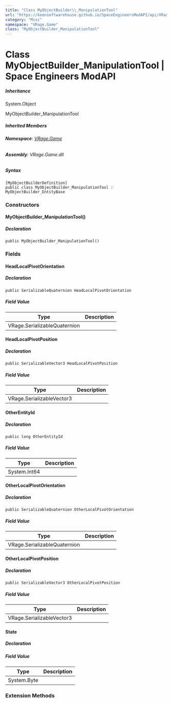 ```yaml
---
title: "Class MyObjectBuilder\\_ManipulationTool"
url: "https://keensoftwarehouse.github.io/SpaceEngineersModAPI/api/VRage.Game.MyObjectBuilder_ManipulationTool.html"
category: "Misc"
namespace: "VRage.Game"
class: "MyObjectBuilder_ManipulationTool"
---
```


# Class MyObjectBuilder\_ManipulationTool | Space Engineers ModAPI

##### Inheritance

System.Object

MyObjectBuilder\_ManipulationTool

##### Inherited Members

###### **Namespace**: [VRage.Game](https://keensoftwarehouse.github.io/SpaceEngineersModAPI/api/VRage.Game.html)

###### **Assembly**: VRage.Game.dll

##### Syntax

```
[MyObjectBuilderDefinition]
public class MyObjectBuilder_ManipulationTool : MyObjectBuilder_EntityBase
```

### Constructors

#### MyObjectBuilder\_ManipulationTool()

##### Declaration

```
public MyObjectBuilder_ManipulationTool()
```

### Fields

#### HeadLocalPivotOrientation

##### Declaration

```
public SerializableQuaternion HeadLocalPivotOrientation
```

##### Field Value

| Type | Description |
| --- | --- |
| VRage.SerializableQuaternion |     |

#### HeadLocalPivotPosition

##### Declaration

```
public SerializableVector3 HeadLocalPivotPosition
```

##### Field Value

| Type | Description |
| --- | --- |
| VRage.SerializableVector3 |     |

#### OtherEntityId

##### Declaration

```
public long OtherEntityId
```

##### Field Value

| Type | Description |
| --- | --- |
| System.Int64 |     |

#### OtherLocalPivotOrientation

##### Declaration

```
public SerializableQuaternion OtherLocalPivotOrientation
```

##### Field Value

| Type | Description |
| --- | --- |
| VRage.SerializableQuaternion |     |

#### OtherLocalPivotPosition

##### Declaration

```
public SerializableVector3 OtherLocalPivotPosition
```

##### Field Value

| Type | Description |
| --- | --- |
| VRage.SerializableVector3 |     |

#### State

##### Declaration

##### Field Value

| Type | Description |
| --- | --- |
| System.Byte |     |

### Extension Methods